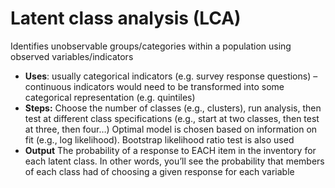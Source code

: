 # Latent class analysis \(LCA\)

Identifies unobservable groups/categories within a population using observed variables/indicators 

* **Uses**: usually categorical indicators \(e.g. survey response questions\) – continuous indicators would need to be transformed into some categorical representation \(e.g. quintiles\) 
* **Steps:** Choose the number of classes \(e.g., clusters\), run analysis, then test at different class specifications \(e.g., start at two classes, then test at three, then four…\) Optimal model is chosen based on information on fit \(e.g., log likelihood\). Bootstrap likelihood ratio test is also used 
* **Output** The probability of a response to EACH item in the inventory for each latent class. In other words, you’ll see the probability that members of each class had of choosing a given response for each variable

### 

